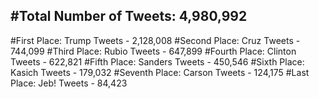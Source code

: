 #Total Number of Tweets: 4,980,992 
---
#First Place: Trump Tweets - 2,128,008
#Second Place: Cruz Tweets - 744,099
#Third Place: Rubio Tweets - 647,899
#Fourth Place: Clinton Tweets - 622,821
#Fifth Place: Sanders Tweets - 450,546
#Sixth Place: Kasich Tweets - 179,032
#Seventh Place: Carson Tweets - 124,175
#Last Place: Jeb! Tweets - 84,423
